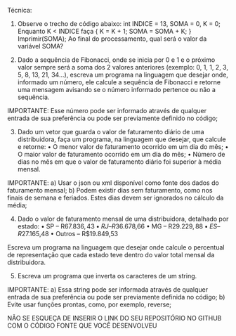 Técnica:

1. Observe o trecho de código abaixo: int INDICE = 13, SOMA = 0, K = 0;
   Enquanto K < INDICE faça { K = K + 1; SOMA = SOMA + K; }
   Imprimir(SOMA);
   Ao final do processamento, qual será o valor da variável SOMA?

2. Dado a sequência de Fibonacci, onde se inicia por 0 e 1 e o próximo valor sempre será a soma dos 2 valores anteriores (exemplo: 0, 1, 1, 2, 3, 5, 8, 13, 21, 34...), escreva um programa na linguagem que desejar onde, informado um número, ele calcule a sequência de Fibonacci e retorne uma mensagem avisando se o número informado pertence ou não a sequência.

IMPORTANTE: Esse número pode ser informado através de qualquer entrada de sua preferência ou pode ser previamente definido no código;

3. Dado um vetor que guarda o valor de faturamento diário de uma distribuidora, faça um programa, na linguagem que desejar, que calcule e retorne:
   • O menor valor de faturamento ocorrido em um dia do mês;
   • O maior valor de faturamento ocorrido em um dia do mês;
   • Número de dias no mês em que o valor de faturamento diário foi superior à média mensal.

IMPORTANTE:
a) Usar o json ou xml disponível como fonte dos dados do faturamento mensal;
b) Podem existir dias sem faturamento, como nos finais de semana e feriados. Estes dias devem ser ignorados no cálculo da média;

4. Dado o valor de faturamento mensal de uma distribuidora, detalhado por estado:
   • SP – R$67.836,43
   • RJ – R$36.678,66
   • MG – R$29.229,88
   • ES – R$27.165,48
   • Outros – R$19.849,53

Escreva um programa na linguagem que desejar onde calcule o percentual de representação que cada estado teve dentro do valor total mensal da distribuidora.

5. Escreva um programa que inverta os caracteres de um string.

IMPORTANTE:
a) Essa string pode ser informada através de qualquer entrada de sua preferência ou pode ser previamente definida no código;
b) Evite usar funções prontas, como, por exemplo, reverse;

NÃO SE ESQUEÇA DE INSERIR O LINK DO SEU REPOSITÓRIO NO GITHUB COM O CÓDIGO FONTE QUE VOCÊ DESENVOLVEU
